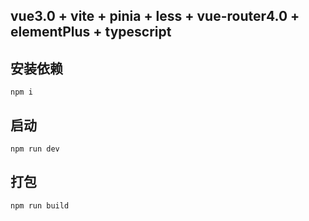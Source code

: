 ## vue3.0 + vite + pinia + less + vue-router4.0 + elementPlus + typescript

## 安装依赖
`npm i`

## 启动
`npm run dev`

## 打包
`npm run build`



